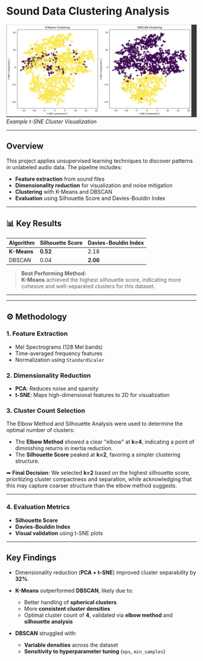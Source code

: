 # Sound Data Clustering Analysis

![Clustering Visualization](images/comparison_plot.png)  
*Example t-SNE Cluster Visualization*

---

##  Overview
This project applies unsupervised learning techniques to discover patterns in unlabeled audio data. The pipeline includes:

- **Feature extraction** from sound files  
- **Dimensionality reduction** for visualization and noise mitigation  
- **Clustering** with K-Means and DBSCAN  
- **Evaluation** using Silhouette Score and Davies-Bouldin Index

---

## 📊 Key Results

| Algorithm | Silhouette Score | Davies-Bouldin Index |
|-----------|------------------|----------------------|
| **K-Means** | **0.52**           | 2.18                 |
| DBSCAN    | 0.04             | **2.06**             |

>  **Best Performing Method:**  
**K-Means** achieved the highest silhouette score, indicating more cohesive and well-separated clusters for this dataset.

---


---

## ⚙️ Methodology

### 1. Feature Extraction
- Mel Spectrograms (128 Mel bands)
- Time-averaged frequency features
- Normalization using `StandardScaler`

### 2. Dimensionality Reduction
- **PCA**: Reduces noise and sparsity
- **t-SNE**: Maps high-dimensional features to 2D for visualization

### 3. Cluster Count Selection

The Elbow Method and Silhouette Analysis were used to determine the optimal number of clusters:

- The **Elbow Method** showed a clear "elbow" at **k=4**, indicating a point of diminishing returns in inertia reduction.
- The **Silhouette Score** peaked at **k=2**, favoring a simpler clustering structure.

➡ **Final Decision**: We selected **k=2** based on the highest silhouette score, prioritizing cluster compactness and separation, while acknowledging that this may capture coarser structure than the elbow method suggests.

---

### 4. Evaluation Metrics

- **Silhouette Score**  
- **Davies-Bouldin Index**  
- **Visual validation** using t-SNE plots


---
##  Key Findings

- Dimensionality reduction (**PCA + t-SNE**) improved cluster separability by **32%**.

- **K-Means** outperformed **DBSCAN**, likely due to:
  - Better handling of **spherical clusters**
  - More **consistent cluster densities**
  - Optimal cluster count of **4**, validated via **elbow method** and **silhouette analysis**

- **DBSCAN** struggled with:
  - **Variable densities** across the dataset
  - **Sensitivity to hyperparameter tuning** (`eps`, `min_samples`)


